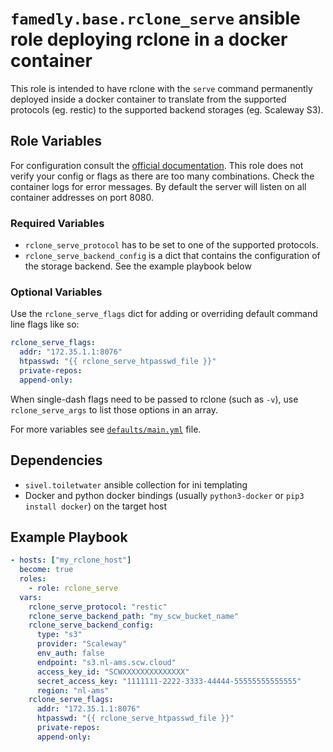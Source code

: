 # `famedly.base.rclone_serve` ansible role deploying rclone in a docker container

This role is intended to have rclone with the `serve` command permanently deployed inside a docker container to
translate from the supported protocols (eg. restic) to the supported backend storages (eg. Scaleway S3).

## Role Variables
For configuration consult the [official documentation](https://rclone.org/commands/rclone_serve/).
This role does not verify your config or flags as there are too many combinations.
Check the container logs for error messages.
By default the server will listen on all container addresses on port 8080.

### Required Variables
- `rclone_serve_protocol` has to be set to one of the supported protocols.
- `rclone_serve_backend_config` is a dict that contains the configuration of the storage backend.
  See the example playbook below

### Optional Variables
Use the `rclone_serve_flags` dict for adding or overriding default command line flags like so:

```yaml
rclone_serve_flags:
  addr: "172.35.1.1:8076"
  htpasswd: "{{ rclone_serve_htpasswd_file }}"
  private-repos:
  append-only:
```

When single-dash flags need to be passed to rclone (such as `-v`), use `rclone_serve_args` to list those
options in an array.

For more variables see [`defaults/main.yml`](defaults/main.yml) file.

## Dependencies
- `sivel.toiletwater` ansible collection for ini templating
- Docker and python docker bindings (usually `python3-docker` or `pip3 install docker`) on the target host

## Example Playbook
```yaml
- hosts: ["my_rclone_host"]
  become: true
  roles:
    - role: rclone_serve
  vars:
    rclone_serve_protocol: "restic"
    rclone_serve_backend_path: "my_scw_bucket_name"
    rclone_serve_backend_config:
      type: "s3"
      provider: "Scaleway"
      env_auth: false
      endpoint: "s3.nl-ams.scw.cloud"
      access_key_id: "SCWXXXXXXXXXXXXXX"
      secret_access_key: "1111111-2222-3333-44444-55555555555555"
      region: "nl-ams"
    rclone_serve_flags:
      addr: "172.35.1.1:8076"
      htpasswd: "{{ rclone_serve_htpasswd_file }}"
      private-repos:
      append-only:
```

